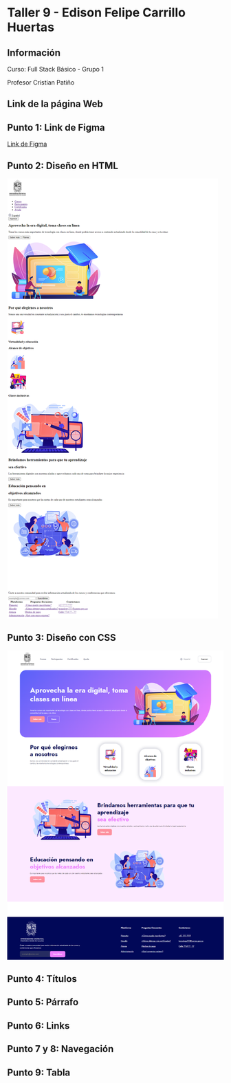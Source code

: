 <h1>Taller 9 - Edison Felipe Carrillo Huertas</h1>

<h2>Información</h2>
<p>Curso: Full Stack Básico - Grupo 1</p>
<p>Profesor Cristian Patiño</p>

<h2>Link de la página Web</h2>


<h2>Punto 1: Link de Figma</h2>
<a href="https://www.figma.com/file/wPMgZf0SMW8wT82uz0Ghfx/Edison-Felipe-Carrillo-Huertas?type=design&node-id=0%3A1&mode=design&t=ZvQxARF5UTtIUiKy-1">Link de Figma</a>

<h2>Punto 2: Diseño en HTML</h2>
<img src="./public/images/punto-2.png" alt="punto 2">

<h2>Punto 3: Diseño con CSS</h2>
<img src="./public/images/punto-3.png" alt="punto 2">

<h2>Punto 4: Títulos</h2>

<h2>Punto 5: Párrafo</h2>

<h2>Punto 6: Links</h2>

<h2>Punto 7 y 8: Navegación</h2>

<h2>Punto 9: Tabla</h2>
